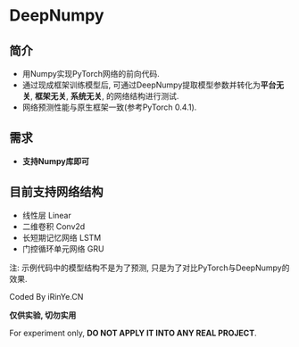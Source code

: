 # DeepNumpy
## 简介
* 用Numpy实现PyTorch网络的前向代码.
* 通过现成框架训练模型后, 可通过DeepNumpy提取模型参数并转化为**平台无关**, **框架无关**, **系统无关**, 的网络结构进行测试. 
* 网络预测性能与原生框架一致(参考PyTorch 0.4.1).

## 需求
* **支持Numpy库即可**

## 目前支持网络结构

* 线性层 Linear
* 二维卷积 Conv2d
* 长短期记忆网络 LSTM
* 门控循环单元网络 GRU

注: 示例代码中的模型结构不是为了预测, 只是为了对比PyTorch与DeepNumpy的效果.

Coded By iRinYe.CN

**仅供实验, 切勿实用**

For experiment only, **DO NOT APPLY IT INTO ANY REAL PROJECT**.